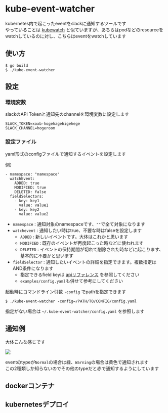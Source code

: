 kube-event-watcher
=====

kubernetes内で起こったeventをslackに通知するツールです  
やっていることは <a href="https://github.com/bitnami-labs/kubewatch">kubewatch</a> と似ていますが、あちらはpodなどのresourceをwatchしているのに対し、こちらはeventをwatchしています  


## 使い方
```
$ go build
$ ./kube-event-watcher
```

## 設定

### 環境変数
slackのAPI Tokenと通知先のchannelを環境変数に設定します

```
SLACK_TOKEN=xoxb-hogehagehigehege
SLACK_CHANNEL=hogeroom
```

### 設定ファイル
yaml形式のconfigファイルで通知するイベントを設定します

例）
```
- namespace: "namespace"
  watchEvent:
    ADDED: true
    MODIFIED: true
    DELETED: false
  fieldSelectors:
    - key: key1
      value: value1
    - key: key2
      value: value2
```

- `namespace` : 通知対象のnamespaceです、`""`で全て対象になります
- `watchevent` : 通知したい時はtrue、不要な時はfalseを設定します
  - `ADDED` : 新しいイベントです。大体はこれかと思います
  - `MODIFIED` : 既存のイベントが再度起こった時などに使われます
  - `DELETED` : イベントの保持期間が切れて削除された時などに起こります、基本的に不要かと思います
- `fieldSelector` : 通知したいイベントの詳細を指定できます。複数指定はAND条件になります
  - 指定できるfield keyは <a href="https://kubernetes.io/docs/reference/generated/kubernetes-api/v1.11/#event-v1-core">apiリファレンス</a> を参照してください
  - `examples/config.yaml`も併せて参考にしてください

起動時にコマンドライン引数 `-config` でpathを指定できます

```
$ ./kube-event-watcher -config=/PATH/TO/CONFIG/config.yaml
```

指定がない場合は `~/.kube-event-watcher/config.yaml` を参照します

## 通知例
大体こんな感じです

<img src="https://i.imgur.com/aZ7CbfT.jpg">


eventのtypeが`Normal`の場合は緑、`Warning`の場合は黄色で通知されます  
この2種類しか知らないのでその他のtypeだと赤で通知するようにしています

## dockerコンテナ

## kubernetesデプロイ
